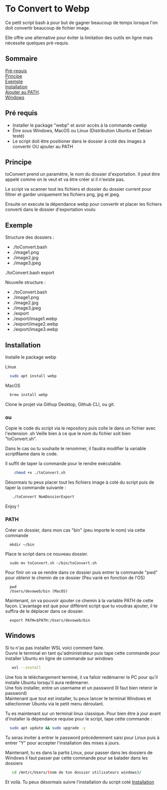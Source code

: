 # To Convert to Webp

Ce petit script bash à pour but de gagner beaucoup de temps lorsque l'on doit convertir
beaucoup de fichier image.

Elle offre une alternative pour éviter la limitation des outils en ligne mais nécessite
quelques pré-requis.

## Sommaire

[Pré-requis](#Pré-requis)  
[Principe](#Principe)  
[Exemple](#Exemple)  
[Installation](#Installation)  
[Ajouter au PATH](#PATH).   
[Windows](#Windows)

## Pré requis

-   Installer le package "webp" et avoir accès à la commande cwebp
-   Être sous Windows, MacOS ou Linux (Distribution Ubuntu et Debian testé)
-   Le script doit être positioner dans le dossier à coté des images à convertir OU ajouter au PATH

## Principe

toConvert prend un paramètre, le nom du dossier d'exportation. Il peut être appelé comme on le veut et va être créer si il n'existe pas.  

Le script va scanner tout les fichiers et dossier du dossier current pour filtrer et garder uniquement les fichiers png, jpg et jpeg.  

Ensuite on execute la dépendance webp pour convertir et placer les fichiers converti dans le dossier d'exportation voulu

## Exemple

Structure des dossiers :

-   ./toConvert.bash
-   ./image1.png
-   ./image2.jpg
-   ./image3.jpeg

./toConvert.bash export

Nouvelle structure :

-   ./toConvert.bash
-   ./image1.png
-   ./image2.jpg
-   ./image3.jpeg
-   ./export
-   ./export/image1.webp
-   ./export/image2.webp
-   ./export/image3.webp

## Installation

Installe le package webp

Linux

```bash
  sudo apt install webp
```

MacOS

```bash
  brew install webp
```

Clone le projet via Githup Desktop, Github CLI, ou git.

### ou

Copie le code du script via le repository puis colle le dans un fichier avec l'extension .sh Veille bien
à ce que le nom du fichier soit bien "toConvert.sh".

Dans le cas ou tu souhaite le renommer, il faudra modifier la variable scriptName dans le code.

Il suffit de taper la commande pour le rendre exécutable.

```bash
    chmod +x ./toConvert.sh
```

Désormais tu peux placer tout les fichiers image à coté du script puis de taper la commande suivante :

```bash
   ./toConvert NomDossierExport
```

Enjoy !

### PATH

Créer un dossier, dans mon cas "bin" (peu importe le nom) via cette commande

```
  mkdir ~/bin
```

Place le script dans ce nouveau dossier.

```
  sudo mv toConvert.sh ~/bin/toConvert.sh
```

Pour finir on va se rendre dans ce dossier puis entrer la commande "pwd" pour obtenir le chemin de ce dossier (Peu varié en fonction de l'OS)

```
  pwd
  /Users/devoweb/bin (MacOS)
```

Maintenant, on va pouvoir ajouter ce chemin à la variable PATH de cette façon. L'avantage est que pour différent script que tu voudras ajouter, il te suffira de le déplacer dans ce dossier.

```
  export PATH=$PATH:/Users/devoweb/bin
```

## Windows

Si tu n'as pas installer WSL voici comment faire.  
Ouvre le terminal en tant qu'administrateur puis tape cette commande pour installer Ubuntu en ligne de commande sur windows

```bash
   wsl --install
```

Une fois le téléchargement terminé, il va falloir redémarrer le PC pour qu'il installe Ubuntu lorsqu'il aura redémarrer.  
Une fois installer, entre un username et un password (Il faut bien retenir le password)  
Maintenant que tout est installer, tu peux lancer le terminal Windows et sélectionner Ubuntu via le petit menu déroulant.

Tu es maintenant sur un terminal linux classique. Pour bien être à jour avant d'installer la dépendance requise pour le script, tape cette commande :

```bash
  sudo apt update && sudo upgrade -y
```

Tu seras inviter à entrer le password précédemment saisi pour Linux puis à entrer "Y" pour accepter l'installation des mises à jours.

Maintenant, tu es dans la partis Linux, pour passer dans les dossiers de Windows il faut passer par cette commande pour se balader dans les dossiers

```bash
   cd /mnt/c/Users/(nom de ton dossier utilisateurs windows)/
```

Et voilà. Tu peux désormais suivre l'installation du script coté [Installation](#Installation)
